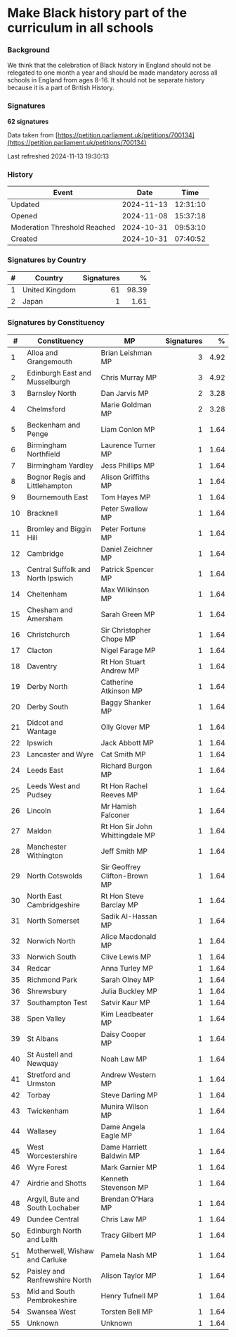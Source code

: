 # Make Black history part of the curriculum in all schools

### Background

We think that the celebration of Black history in England should not be relegated to one month a year and should be made mandatory across all schools in England from ages 8-16. It should not be separate history because it is a part of British History.

### Signatures

**62 signatures**

Data taken from [https://petition.parliament.uk/petitions/700134](https://petition.parliament.uk/petitions/700134)

Last refreshed 2024-11-13 19:30:13

### History

| Event | Date | Time |
| - | - | - |
| Updated | 2024-11-13 | 12:31:10 |
| Opened | 2024-11-08 | 15:37:18 |
| Moderation Threshold Reached | 2024-10-31 | 09:53:10 |
| Created | 2024-10-31 | 07:40:52 |

### Signatures by Country

| # | Country | Signatures | % |
| - | - | -: | -: |
| 1 | United Kingdom | 61 | 98.39 |
| 2 | Japan | 1 | 1.61 |

### Signatures by Constituency

| # | Constituency | MP | Signatures | % |
| - | - | - | -: | -: |
| 1 | Alloa and Grangemouth | Brian Leishman MP | 3 | 4.92 |
| 2 | Edinburgh East and Musselburgh | Chris Murray MP | 3 | 4.92 |
| 3 | Barnsley North | Dan Jarvis MP | 2 | 3.28 |
| 4 | Chelmsford | Marie Goldman MP | 2 | 3.28 |
| 5 | Beckenham and Penge | Liam Conlon MP | 1 | 1.64 |
| 6 | Birmingham Northfield | Laurence Turner MP | 1 | 1.64 |
| 7 | Birmingham Yardley | Jess Phillips MP | 1 | 1.64 |
| 8 | Bognor Regis and Littlehampton | Alison Griffiths MP | 1 | 1.64 |
| 9 | Bournemouth East | Tom Hayes MP | 1 | 1.64 |
| 10 | Bracknell | Peter Swallow MP | 1 | 1.64 |
| 11 | Bromley and Biggin Hill | Peter Fortune MP | 1 | 1.64 |
| 12 | Cambridge | Daniel Zeichner MP | 1 | 1.64 |
| 13 | Central Suffolk and North Ipswich | Patrick Spencer MP | 1 | 1.64 |
| 14 | Cheltenham | Max Wilkinson MP | 1 | 1.64 |
| 15 | Chesham and Amersham | Sarah Green MP | 1 | 1.64 |
| 16 | Christchurch | Sir Christopher Chope MP | 1 | 1.64 |
| 17 | Clacton | Nigel Farage MP | 1 | 1.64 |
| 18 | Daventry | Rt Hon Stuart Andrew MP | 1 | 1.64 |
| 19 | Derby North | Catherine Atkinson MP | 1 | 1.64 |
| 20 | Derby South | Baggy Shanker MP | 1 | 1.64 |
| 21 | Didcot and Wantage | Olly Glover MP | 1 | 1.64 |
| 22 | Ipswich | Jack Abbott MP | 1 | 1.64 |
| 23 | Lancaster and Wyre | Cat Smith MP | 1 | 1.64 |
| 24 | Leeds East | Richard Burgon MP | 1 | 1.64 |
| 25 | Leeds West and Pudsey | Rt Hon Rachel Reeves MP | 1 | 1.64 |
| 26 | Lincoln | Mr Hamish Falconer | 1 | 1.64 |
| 27 | Maldon | Rt Hon Sir John Whittingdale MP | 1 | 1.64 |
| 28 | Manchester Withington | Jeff Smith MP | 1 | 1.64 |
| 29 | North Cotswolds | Sir Geoffrey Clifton-Brown MP | 1 | 1.64 |
| 30 | North East Cambridgeshire | Rt Hon Steve Barclay MP | 1 | 1.64 |
| 31 | North Somerset | Sadik Al-Hassan MP | 1 | 1.64 |
| 32 | Norwich North | Alice Macdonald MP | 1 | 1.64 |
| 33 | Norwich South | Clive Lewis MP | 1 | 1.64 |
| 34 | Redcar | Anna Turley MP | 1 | 1.64 |
| 35 | Richmond Park | Sarah Olney MP | 1 | 1.64 |
| 36 | Shrewsbury | Julia Buckley MP | 1 | 1.64 |
| 37 | Southampton Test | Satvir Kaur MP | 1 | 1.64 |
| 38 | Spen Valley | Kim Leadbeater MP | 1 | 1.64 |
| 39 | St Albans | Daisy Cooper MP | 1 | 1.64 |
| 40 | St Austell and Newquay | Noah Law MP | 1 | 1.64 |
| 41 | Stretford and Urmston | Andrew Western MP | 1 | 1.64 |
| 42 | Torbay | Steve Darling MP | 1 | 1.64 |
| 43 | Twickenham | Munira Wilson MP | 1 | 1.64 |
| 44 | Wallasey | Dame Angela Eagle MP | 1 | 1.64 |
| 45 | West Worcestershire | Dame Harriett Baldwin MP | 1 | 1.64 |
| 46 | Wyre Forest | Mark Garnier MP | 1 | 1.64 |
| 47 | Airdrie and Shotts | Kenneth Stevenson MP | 1 | 1.64 |
| 48 | Argyll, Bute and South Lochaber | Brendan O'Hara MP | 1 | 1.64 |
| 49 | Dundee Central | Chris Law MP | 1 | 1.64 |
| 50 | Edinburgh North and Leith | Tracy Gilbert MP | 1 | 1.64 |
| 51 | Motherwell, Wishaw and Carluke | Pamela Nash MP | 1 | 1.64 |
| 52 | Paisley and Renfrewshire North | Alison Taylor MP | 1 | 1.64 |
| 53 | Mid and South Pembrokeshire | Henry Tufnell MP | 1 | 1.64 |
| 54 | Swansea West | Torsten Bell MP | 1 | 1.64 |
| 55 | Unknown | Unknown | 1 | 1.64 |
